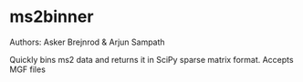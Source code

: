 # ms2binner
Authors: Asker Brejnrod & Arjun Sampath

Quickly bins ms2 data and returns it in SciPy sparse matrix format. Accepts MGF files
